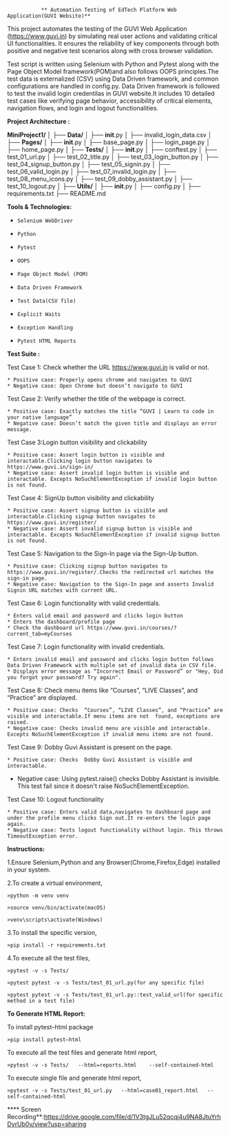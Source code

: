                ** Automation Testing of EdTech Platform Web Application(GUVI Website)**
		
This project automates the testing of the GUVI Web Application (https://www.guvi.in) by simulating real user actions and validating critical UI functionalities. It ensures the reliability of key components through both positive and negative test scenarios along with cross browser validation.

Test script is written using Selenium with Python and Pytest along with the Page Object Model framework(POM)and also follows OOPS principles.The test data is externalized (CSV) using Data Driven framework, and common configurations are handled in config.py. Data Driven framework is followed to test the invalid login credentilas in GUVI website.It includes 10 detailed test cases  like verifying page behavior, accessibility of critical elements, navigation flows, and login and logout functionalities.



**Project Architecture :**

**MiniProject1/**
│
├── **Data/**
│   ├── __init__.py
│   ├── invalid_login_data.csv
│
├── **Pages/**
│   ├── __init__.py
│   ├── base_page.py
│   ├── login_page.py
│   ├── home_page.py
│
├── **Tests/**
│   ├── __init__.py
│   ├── conftest.py
│   ├── test_01_url.py
│   ├── test_02_title.py
│   ├── test_03_login_button.py
│   ├── test_04_signup_button.py
│   ├── test_05_signin.py
│   ├── test_06_valid_login.py
│   ├── test_07_invalid_login.py
│   ├── test_08_menu_icons.py
│   ├── test_09_dobby_assistant.py
│   ├── test_10_logout.py
│
├── **Utils/**
│   ├── __init__.py
│   ├── config.py
│
├── requirements.txt
├── README.md



**Tools & Technologies:**
*     Selenium WebDriver
*     Python 
*     Pytest
*     OOPS
*     Page Object Model (POM)
*     Data Driven Framework
*     Test Data(CSV file)
*     Explicit Waits
*     Exception Handling
*     Pytest HTML Reports



**Test Suite :**

Test Case 1: Check whether the URL https://www.guvi.in is valid or not.

	* Positive case: Properly opens chrome and navigates to GUVI
	* Negative case: Open Chrome but doesn’t navigate to GUVI

Test Case 2: Verify whether the title of the webpage is correct.

	* Positive case: Exactly matches the title “GUVI | Learn to code in your native language”
	* Negative case: Doesn’t match the given title and displays an error message.

Test Case 3:Login button visibility and clickability

	* Positive case: Assert login button is visible and interactable.Clicking login button navigates to https://www.guvi.in/sign-in/
	* Negative case: Assert invalid login button is visible and interactable. Excepts NoSuchElementException if invalid login button is not found.

Test Case 4: SignUp button visibility and clickability

	* Positive case: Assert signup button is visible and interactable.Clicking signup button navigates to https://www.guvi.in/register/
	* Negative case: Assert invalid signup button is visible and interactable. Excepts NoSuchElementException if invalid signup button is not found.

Test Case 5:  Navigation to the Sign-In page via the Sign-Up button.

	* Positive case: Clicking signup button navigates to https://www.guvi.in/register/.Checks the redirected url matches the sign-in page.
	* Negative case: Navigation to the Sign-In page and asserts Invalid Signin URL matches with current URL.

Test Case 6: Login functionality with valid credentials.

	* Enters valid email and password and clicks login button
	* Enters the dashboard/profile page
	* Check the dashboard url https://www.guvi.in/courses/?current_tab=myCourses

Test Case 7: Login functionality with invalid credentials.

	* Enters invalid email and password and clicks login button follows Data Driven Framework with multiple set of invalid data in CSV file.
	* Displays error message as “Incorrect Email or Password” or "Hey, Did you forgot your password? Try again".

Test Case 8: Check menu items like “Courses”, “LIVE Classes”, and “Practice” are displayed.

	* Positive case: Checks  “Courses”, “LIVE Classes”, and “Practice” are visible and interactable.If menu items are not  found, exceptions are raised.
	* Negative case: Checks invalid menu are visible and interactable. Excepts NoSuchElementException if invalid menu items are not found.

Test Case 9: Dobby Guvi Assistant is present on the page.

	* Positive case: Checks  Dobby Guvi Assistant is visible and interactable.
  * Negative case: Using pytest.raise() checks Dobby Assistant is invisible. This test fail since it doesn't raise NoSuchElementException.
 
Test Case 10: Logout functionality

	* Positive case: Enters valid data,navigates to dashboard page and under the profile menu clicks Sign out.It re-enters the login page again.
	* Negative case: Tests logout functionality without login. This throws TimeoutException error.
	

**Instructions:**

1.Ensure Selenium,Python and any Browser(Chrome,Firefox,Edge) installed in your system. 

2.To create a virtual environment,

	>python -m venv venv
 
	>source venv/bin/activate(macOS)
 
	>venv\scripts\activate(Windows)

3.To install the specific version,

	>pip install -r requirements.txt

4.To execute all the test files,

	>pytest -v -s Tests/

	>pytest pytest -v -s Tests/test_01_url.py(for any specific file)

	>pytest pytest -v -s Tests/test_01_url.py::test_valid_url(for specific method in a test file)


**To Generate HTML Report:**

To install pytest–html package

	>pip install pytest–html

To execute all the test files and generate html report,

	>pytest -v -s Tests/   --html=reports.html    --self-contained-html

To execute single file and generate html report,

	>pytest -v -s Tests/test_01_url.py   --html=case01_report.html   --self-contained-html
 

**** Screen Recording**:https://drive.google.com/file/d/1V3tgJLu52qcqj4u9NA8JtuYrhDyrUb0v/view?usp=sharing



